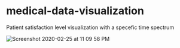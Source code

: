 # medical-data-visualization
Patient satisfaction level visualization with a specefic time spectrum

![Screenshot 2020-02-25 at 11 09 58 PM](https://user-images.githubusercontent.com/12505405/75273225-14429500-582a-11ea-843b-408f216f491a.png)

